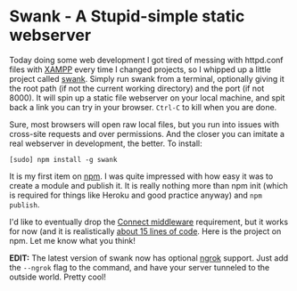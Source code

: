 Swank - A Stupid-simple static webserver
========================================

Today doing some web development I got tired of messing with httpd.conf files with [XAMPP](http://www.apachefriends.org/index.html) every time I changed projects, so I whipped up a little project called [swank](https://github.com/rabidaudio/swank). Simply run swank from a terminal, optionally giving it the root path (if not the current working directory) and the port (if not 8000). It will spin up a static file webserver on your local machine, and spit back a link you can try in your browser. `Ctrl-C` to kill when you are done.

Sure, most browsers will open raw local files, but you run into issues with cross-site requests and over permissions. And the closer you can imitate a real webserver in development, the better. To install:

    [sudo] npm install -g swank

It is my first item on [npm](http://npmjs.org/). I was quite impressed with how easy it was to create a module and publish it. It is really nothing more than npm init (which is required for things like Heroku and good practice anyway) and `npm publish`.

I'd like to eventually drop the [Connect middleware](http://www.senchalabs.org/connect/) requirement, but it works for now (and it is realistically [about 15 lines of code](https://github.com/rabidaudio/swank/blob/master/swank.js). Here is the project on npm. Let me know what you think!

**EDIT:** The latest version of swank now has optional [ngrok](https://ngrok.com/) support. Just add the `--ngrok` flag to the command, and have your server tunneled to the outside world. Pretty cool!